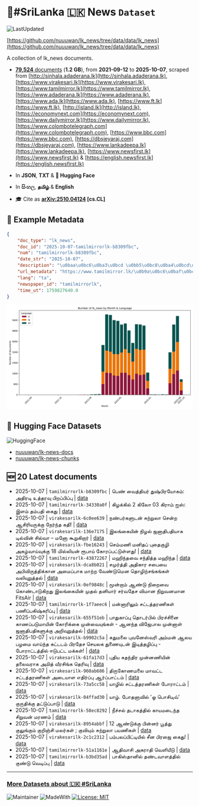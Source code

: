# 📄#SriLanka 🇱🇰 News `Dataset`

![LastUpdated](https://img.shields.io/badge/last_updated-2025--10--07_14:47:57-green)

[https://github.com/nuuuwan/lk_news/tree/data/data/lk_news](https://github.com/nuuuwan/lk_news/tree/data/data/lk_news)

A collection of lk_news documents.

- [**79,524** documents](https://github.com/nuuuwan/lk_news/tree/data/data/lk_news) (**1.2 GB**), from **2021-09-12** to **2025-10-07**, scraped from [http://sinhala.adaderana.lk](http://sinhala.adaderana.lk), [https://www.virakesari.lk](https://www.virakesari.lk), [https://www.tamilmirror.lk](https://www.tamilmirror.lk), [https://www.adaderana.lk](https://www.adaderana.lk), [https://www.ada.lk](https://www.ada.lk), [https://www.ft.lk](https://www.ft.lk), [http://island.lk](http://island.lk), [https://economynext.com](https://economynext.com), [https://www.dailymirror.lk](https://www.dailymirror.lk), [https://www.colombotelegraph.com](https://www.colombotelegraph.com), [https://www.bbc.com](https://www.bbc.com), [https://dbsjeyaraj.com](https://dbsjeyaraj.com), [https://www.lankadeepa.lk](https://www.lankadeepa.lk), [https://www.newsfirst.lk](https://www.newsfirst.lk) & [https://english.newsfirst.lk](https://english.newsfirst.lk)

- In **JSON**, **TXT** & **🤗 Hugging Face**

- In **සිංහල**, **தமிழ்** & **English**

- 🎓 Cite as **[arXiv:2510.04124](https://arxiv.org/abs/2510.04124) [cs.CL]**

## 📝 Example Metadata

```json
{
    "doc_type": "lk_news",
    "doc_id": "2025-10-07-tamilmirrorlk-b8309fbc",
    "num": "tamilmirrorlk-b8309fbc",
    "date_str": "2025-10-07",
    "description": "\u0baa\u0bc6\u0ba3\u0bcd \u0bb5\u0bc8\u0ba4\u0bcd\u0ba4\u0bbf\u0baf\u0bb0\u0bcd \u0ba4\u0bc1\u0bb7\u0bcd\u0baa\u0bbf\u0bb0\u0baf\u0bcb\u0b95\u0bae\u0bcd: \u0b85\u0ba4\u0bbf\u0bb0\u0b9f\u0bbf \u0b89\u0ba4\u0bcd\u0ba4\u0bb0\u0bb5\u0bc1 \u0baa\u0bbf\u0bb1\u0baa\u0bcd\u0baa\u0bbf\u0baa\u0bcd\u0baa\u0bc1",
    "url_metadata": "https://www.tamilmirror.lk/\u0b9a\u0bc6\u0baf\u0bcd\u0ba4\u0bbf\u0b95\u0bb3\u0bcd/\u0baa\u0bc6\u0ba3\u0bcd-\u0bb5\u0bc8\u0ba4\u0bcd\u0ba4\u0bbf\u0baf\u0bb0\u0bcd-\u0ba4\u0bc1\u0bb7\u0bcd\u0baa\u0bbf\u0bb0\u0baf\u0bcb\u0b95\u0bae\u0bcd-\u0b85\u0ba4\u0bbf\u0bb0\u0b9f\u0bbf-\u0b89\u0ba4\u0bcd\u0ba4\u0bb0\u0bb5\u0bc1-\u0baa\u0bbf\u0bb1\u0baa\u0bcd\u0baa\u0bbf\u0baa\u0bcd\u0baa\u0bc1/175-365894",
    "lang": "ta",
    "newspaper_id": "tamilmirrorlk",
    "time_ut": 1759827640.0
}
```

![Chart](https://raw.githubusercontent.com/nuuuwan/lk_news/refs/heads/data/data/lk_news/docs_by_month_and_lang.png)

## 🤗 Hugging Face Datasets

![HuggingFace](https://img.shields.io/badge/-HuggingFace-FDEE21?style=for-the-badge&logo=HuggingFace)

- [nuuuwan/lk-news-docs](https://huggingface.co/datasets/nuuuwan/lk-news-docs)
- [nuuuwan/lk-news-chunks](https://huggingface.co/datasets/nuuuwan/lk-news-chunks)

## 🆕 20 Latest documents

- 2025-10-07 | `tamilmirrorlk-b8309fbc` | பெண் வைத்தியர் துஷ்பிரயோகம்: அதிரடி உத்தரவு பிறப்பிப்பு | [data](https://github.com/nuuuwan/lk_news/tree/data/data/lk_news/2020s/2025/2025-10-07-tamilmirrorlk-b8309fbc)
- 2025-10-07 | `tamilmirrorlk-34330a0f` | கிழக்கில் 2 கிலோ 03  கிராம் ஐஸ்: இளம் தம்பதி  கைது | [data](https://github.com/nuuuwan/lk_news/tree/data/data/lk_news/2020s/2025/2025-10-07-tamilmirrorlk-34330a0f)
- 2025-10-07 | `virakesarilk-6c0ee639` | நண்பர்களுடன் சுற்றுலா சென்ற ஆசிரியருக்கு நேர்ந்த கதி! | [data](https://github.com/nuuuwan/lk_news/tree/data/data/lk_news/2020s/2025/2025-10-07-virakesarilk-6c0ee639)
- 2025-10-07 | `virakesarilk-136e7175` | இலங்கையின் நிழல் ஜனாதிபதியாக டில்வின் சில்வா – மனோ கூறுகிறார் | [data](https://github.com/nuuuwan/lk_news/tree/data/data/lk_news/2020s/2025/2025-10-07-virakesarilk-136e7175)
- 2025-10-07 | `virakesarilk-fbe16243` | செம்மணி மனிதப் புதைகுழி அகழ்வாய்வுக்கு 18 மில்லியன் ரூபாய் கோரப்பட்டுள்ளது! | [data](https://github.com/nuuuwan/lk_news/tree/data/data/lk_news/2020s/2025/2025-10-07-virakesarilk-fbe16243)
- 2025-10-07 | `tamilmirrorlk-43872267` | மஹிந்தவை சந்தித்த மஹிந்த | [data](https://github.com/nuuuwan/lk_news/tree/data/data/lk_news/2020s/2025/2025-10-07-tamilmirrorlk-43872267)
- 2025-10-07 | `virakesarilk-dca8b021` | சமுர்த்தி  அதிகார சபையை அபிவிருத்திக்கான அமைப்பாக மாற்ற வேண்டுமென தொழிற்சங்கங்கள் வலியுறுத்தல் | [data](https://github.com/nuuuwan/lk_news/tree/data/data/lk_news/2020s/2025/2025-10-07-virakesarilk-dca8b021)
- 2025-10-07 | `virakesarilk-0ef9848c` | மூன்றாம் ஆண்டு நிறைவை கொண்டாடுகிறது இலங்கையின் முதல் தனியார் சர்வதேச விமான நிறுவனமான FitsAir | [data](https://github.com/nuuuwan/lk_news/tree/data/data/lk_news/2020s/2025/2025-10-07-virakesarilk-0ef9848c)
- 2025-10-07 | `tamilmirrorlk-1f7aeec6` | மன்னாரிலும் சட்டத்தரணிகள் பணிப்பகிஷ்கரிப்பு | [data](https://github.com/nuuuwan/lk_news/tree/data/data/lk_news/2020s/2025/2025-10-07-tamilmirrorlk-1f7aeec6)
- 2025-10-07 | `virakesarilk-655f51eb` | பாதுகாப்பு தொடர்பில் பிரச்சினை காணப்படுமாயின் கோரிக்கை முன்வையுங்கள் - ஆனந்த விஜேபால முன்னாள் ஜனாதிபதிகளுக்கு அறிவுறுத்தல் | [data](https://github.com/nuuuwan/lk_news/tree/data/data/lk_news/2020s/2025/2025-10-07-virakesarilk-655f51eb)
- 2025-10-07 | `virakesarilk-b9902c5a` | சுதுமலை புவனேஸ்வரி அம்மன் ஆலய பழமை வாய்ந்த கட்டடம் பிரதேச செயலக துணையுடன் இடித்தழிப்பு - போராட்டத்தில் ஈடுபட்ட மக்கள்! | [data](https://github.com/nuuuwan/lk_news/tree/data/data/lk_news/2020s/2025/2025-10-07-virakesarilk-b9902c5a)
- 2025-10-07 | `virakesarilk-61fa17d3` | புதிய சுதந்திர முன்னணியின் தலைவராக அமித் வீரசிங்க தெரிவு | [data](https://github.com/nuuuwan/lk_news/tree/data/data/lk_news/2020s/2025/2025-10-07-virakesarilk-61fa17d3)
- 2025-10-07 | `virakesarilk-960ab686` | திருகோணமலை மாவட்ட சட்டத்தரணிகள் அடையாள எதிர்ப்பு ஆர்ப்பாட்டம் | [data](https://github.com/nuuuwan/lk_news/tree/data/data/lk_news/2020s/2025/2025-10-07-virakesarilk-960ab686)
- 2025-10-07 | `virakesarilk-73a5cc58` | யாழில் சட்டத்தரணிகள் போராட்டம் | [data](https://github.com/nuuuwan/lk_news/tree/data/data/lk_news/2020s/2025/2025-10-07-virakesarilk-73a5cc58)
- 2025-10-07 | `virakesarilk-04ffad30` | யாழ். போதனாவில் 'ஓ பொசிடிவ்' குருதிக்கு தட்டுப்பாடு | [data](https://github.com/nuuuwan/lk_news/tree/data/data/lk_news/2020s/2025/2025-10-07-virakesarilk-04ffad30)
- 2025-10-07 | `tamilmirrorlk-58ec8292` | நீச்சல் தடாகத்தில் காயமடைந்த சிறுவன் மரணம் | [data](https://github.com/nuuuwan/lk_news/tree/data/data/lk_news/2020s/2025/2025-10-07-tamilmirrorlk-58ec8292)
- 2025-10-07 | `virakesarilk-8954abbf` | 12 ஆண்டுக்கு பின்னர் பூத்து குலுங்கும் குறிஞ்சி மலர்கள் ; குவியும் சுற்றுலா பயணிகள் | [data](https://github.com/nuuuwan/lk_news/tree/data/data/lk_news/2020s/2025/2025-10-07-virakesarilk-8954abbf)
- 2025-10-07 | `virakesarilk-2c1c2312` | பம்பலப்பிட்டியில் சீன பிரஜை கைது! | [data](https://github.com/nuuuwan/lk_news/tree/data/data/lk_news/2020s/2025/2025-10-07-virakesarilk-2c1c2312)
- 2025-10-07 | `tamilmirrorlk-51a1161e` | ஆதிவாசி அகராதி வெளியீடு | [data](https://github.com/nuuuwan/lk_news/tree/data/data/lk_news/2020s/2025/2025-10-07-tamilmirrorlk-51a1161e)
- 2025-10-07 | `tamilmirrorlk-b3bd35ad` | பாகிஸ்தானில் தண்டவாளத்தில் குண்டு வெடிப்பு | [data](https://github.com/nuuuwan/lk_news/tree/data/data/lk_news/2020s/2025/2025-10-07-tamilmirrorlk-b3bd35ad)

---

### [More Datasets about 🇱🇰 #SriLanka](https://github.com/nuuuwan/lk_datasets)

![Maintainer](https://img.shields.io/badge/maintainer-nuuuwan-red)
![MadeWith](https://img.shields.io/badge/made_with-python-blue)
[![License: MIT](https://img.shields.io/badge/License-MIT-yellow.svg)](https://opensource.org/licenses/MIT)
